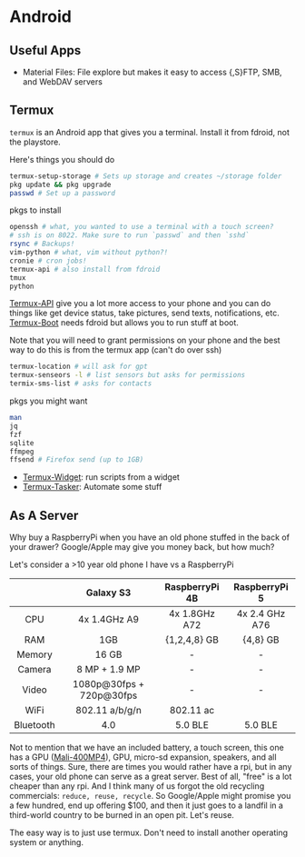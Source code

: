 # Android

## Useful Apps
- Material Files: File explore but makes it easy to access {,S}FTP, SMB, and
WebDAV servers

## Termux
`termux` is an Android app that gives you a terminal.
Install it from fdroid, not the playstore.

Here's things you should do 
```bash
termux-setup-storage # Sets up storage and creates ~/storage folder
pkg update && pkg upgrade
passwd # Set up a password
```
pkgs to install 
```bash
openssh # what, you wanted to use a terminal with a touch screen? 
# ssh is on 8022. Make sure to run `passwd` and then `sshd`
rsync # Backups!
vim-python # what, vim without python?!
cronie # cron jobs!
termux-api # also install from fdroid 
tmux
python
```
[Termux-API](https://wiki.termux.com/wiki/Termux:API) give you a lot more access
to your phone and you can do things like get device status, take pictures, send
texts, notifications, etc.
[Termux-Boot](https://wiki.termux.com/wiki/Termux:Boot) needs fdroid but allows
you to run stuff at boot.

Note that you will need to grant permissions on your phone and the best way to
do this is from the termux app (can't do over ssh)
```bash
termux-location # will ask for gpt
termux-senseors -l # list sensors but asks for permissions
termix-sms-list # asks for contacts
```

pkgs you might want
```bash
man
jq
fzf
sqlite
ffmpeg
ffsend # Firefox send (up to 1GB)
```
- [Termux-Widget](https://github.com/termux/termux-widget): run scripts from a
widget
- [Termux-Tasker](https://wiki.termux.com/wiki/Termux:Tasker): Automate some
stuff

## As A Server
Why buy a RaspberryPi when you have an old phone stuffed in the back of your
drawer?
Google/Apple may give you money back, but how much?

Let's consider a >10 year old phone I have vs a RaspberryPi 

|   | Galaxy S3 | RaspberryPi 4B | RaspberryPi 5 |
|:-:|:---------:|:-------------:|:-------------:|
| CPU | 4x 1.4GHz A9 | 4x 1.8GHz A72 | 4x 2.4 GHz A76 |
| RAM | 1GB | {1,2,4,8} GB | {4,8} GB |
| Memory | 16 GB | - | - |
| Camera | 8 MP + 1.9 MP | - | - |
| Video | 1080p@30fps + 720p@30fps | - | - |
| WiFi | 802.11 a/b/g/n | 802.11 ac |
| Bluetooth | 4.0 | 5.0 BLE | 5.0 BLE |

Not to mention that we have an included battery, a touch screen, this one has a
GPU ([Mali-400MP4](https://developer.arm.com/Processors/Mali-400)), GPU,
micro-sd expansion, speakers, and all sorts of things.
Sure, there are times you would rather have a rpi, but in any cases, your old
phone can serve as a great server.
Best of all, "free" is a lot cheaper than any rpi.
And I think many of us forgot the old recycling commercials:
`reduce, reuse, recycle`.
So Google/Apple might promise you a few hundred, end up offering $100, and then
it just goes to a landfil in a third-world country to be burned in an open pit.
Let's reuse.

The easy way is to just use termux.
Don't need to install another operating system or anything. 
